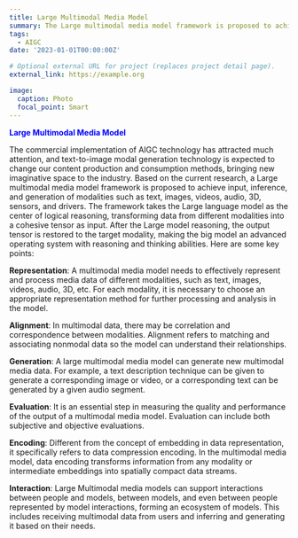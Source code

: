 ```yaml
---
title: Large Multimodal Media Model
summary: The Large multimodal media model framework is proposed to achieve input, inference, and generation of modalities such as text, images, videos, audio, 3D, sensors, and drivers.
tags:
  - AIGC
date: '2023-01-01T00:00:00Z'

# Optional external URL for project (replaces project detail page).
external_link: https://example.org

image:
  caption: Photo
  focal_point: Smart
---
```


<font color=blue>**Large Multimodal Media Model**</font>

The commercial implementation of AIGC technology has attracted much attention, and text-to-image modal generation technology is expected to change our content production and consumption methods, bringing new imaginative space to the industry. Based on the current research, a Large multimodal media model framework is proposed to achieve input, inference, and generation of modalities such as text, images, videos, audio, 3D, sensors, and drivers. The framework takes the Large language model as the center of logical reasoning, transforming data from different modalities into a cohesive tensor as input. After the Large model reasoning, the output tensor is restored to the target modality, making the big model an advanced operating system with reasoning and thinking abilities. 
Here are some key points:

**Representation**: A multimodal media model needs to effectively represent and process media data of different modalities, such as text, images, videos, audio, 3D, etc. For each modality, it is necessary to choose an appropriate representation method for further processing and analysis in the model.

**Alignment**: In multimodal data, there may be correlation and correspondence between modalities. Alignment refers to matching and associating nonmodal data so the model can understand their relationships.

**Generation**: A large multimodal media model can generate new multimodal media data. For example, a text description technique can be given to generate a corresponding image or video, or a corresponding text can be generated by a given audio segment.

**Evaluation**: It is an essential step in measuring the quality and performance of the output of a multimodal media model. Evaluation can include both subjective and objective evaluations.

**Encoding**: Different from the concept of embedding in data representation, it specifically refers to data compression encoding. In the multimodal media model, data encoding transforms information from any modality or intermediate embeddings into spatially compact data streams.

**Interaction**: Large Multimodal media models can support interactions between people and models, between models, and even between people represented by model interactions, forming an ecosystem of models. This includes receiving multimodal data from users and inferring and generating it based on their needs.